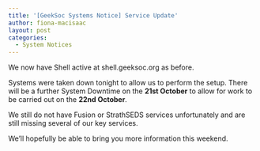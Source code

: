 ```yaml
---
title: '[GeekSoc Systems Notice] Service Update'
author: fiona-macisaac
layout: post
categories:
  - System Notices
---
```

We now have Shell active at shell.geeksoc.org as before.

Systems were taken down tonight to allow us to perform the setup. There will be a further System Downtime on the **21st October** to allow for work to be carried out on the **22nd October**.

We still do not have Fusion or StrathSEDS services unfortunately and are still missing several of our key services.

We&#8217;ll hopefully be able to bring you more information this weekend.